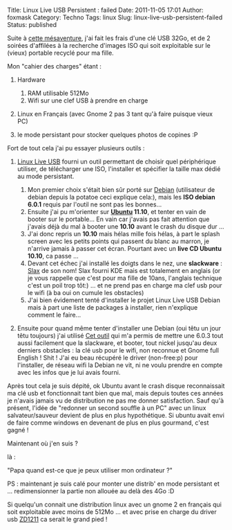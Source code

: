 Title: Linux Live USB Persistent : failed
Date: 2011-11-05 17:01
Author: foxmask
Category: Techno
Tags: linux
Slug: linux-live-usb-persistent-failed
Status: published

Suite à [cette
mésaventure](/post/2011/10/22/linux-sur-laptop-sans-disque-dur/ "Laptop sous linux sans dique dur"),
j'ai fait les frais d'une clé USB 32Go, et de 2 soirées d'affilées à la
recherche d'images ISO qui soit exploitable sur le (vieux) portable
recyclé pour ma fille.

Mon "cahier des charges" étant :

1.  Hardware
    1.  RAM utilisable 512Mo
    2.  Wifi sur une clef USB à prendre en charge

2.  Linux en Français (avec Gnome 2 pas 3 tant qu'à faire puisque vieux
    PC)
3.  le mode persistant pour stocker quelques photos de copines :P

Fort de tout cela j'ai pu essayer plusieurs outils :

1.  [Linux Live USB](http://www.linuxliveusb.com/) fourni un outil
    permettant de choisir quel périphérique utiliser, de télécharger une
    ISO, l'installer et spécifier la taille max dédié au mode
    persistant.
    1.  Mon premier choix s'était bien sûr porté sur
        [Debian](http://debian.org "GNU/Linux Debian") (utilisateur de
        debian depuis la potatoe ceci explique cela:), mais les **ISO
        debian 6.0.1** requis par l'outil ne sont pas les bonnes...
    2.  Ensuite j'ai pu m'orienter sur
        **[Ubuntu](http://ubuntu.com "Ubuntu") 11.10**, et tenter en
        vain de booter sur le portable... En vain car j'avais pas fait
        attention que j'avais déjà du mal à booter une **10.10** avant
        le crash du disque dur ...
    3.  J'ai donc repris un **10.10** mais hélas mille fois hélas, à
        part le splash screen avec les petits points qui passent du
        blanc au marron, je n'arrive jamais à passer cet écran. Pourtant
        avec un **live CD Ubuntu 10.10**, ca passe ...
    4.  Devant cet échec j'ai installé les doigts dans le nez, une
        **slackware** :
        [Slax](http://slax.org "Slax, your pocket operating système") de
        son nom! Slax fourni KDE mais est totalement en anglais (or je
        vous rappelle que c'est pour ma fille de 10ans, l'anglais
        technique c'est un poil trop tôt:) ... et ne prend pas en charge
        ma clef usb pour le wifi (à ba oui on cumule les obstacles)
    5.  J'ai bien évidement tenté d'installer le projet Linux Live USB
        Debian mais à part une liste de packages à installer, rien
        n'explique comment le faire...

2.  Ensuite pour quand même tenter d'installer une Debian (oui têtu un
    jour têtu toujours) j'ai utilisé [Cet
    outil](http://www.pendrivelinux.com/liveusb-install-live-usb-creator/)
    qui m'a permis de mettre une 6.0.3 tout aussi facilement que la
    slackware, et booter, tout nickel jusqu'au deux derniers obstacles :
    la clé usb pour le wifi, non reconnue et Gnome full English ! Shit !
    J'ai eu beau récupéré le driver (non-free:p) pour l'installer, de
    réseau wifi la Debian ne vit, ni ne voulu prendre en compte avec les
    infos que je lui avais fourni.

Après tout cela je suis dépité, ok Ubuntu avant le crash disque
reconnaissait ma clé usb et fonctionnait tant bien que mal, mais depuis
toutes ces années je n'avais jamais vu de distribution ne pas me donner
satisfaction. Sauf qu'à présent, l'idée de "redonner un second souffle à
un PC" avec un linux salvateur/sauveur devient de plus en plus
hypothétique. Si ubuntu avait envi de faire comme windows en devenant de
plus en plus gourmand, c'est gagné !

Maintenant où j'en suis ?

là :

"Papa quand est-ce que je peux utiliser mon ordinateur ?"

PS : maintenant je suis calé pour monter une distrib' en mode persistant
et ... redimensionner la partie non allouée au delà des 4Go :D

Si quelqu'un connait une distribution linux avec un gnome 2 en français
qui soit exploitable avec moins de 512Mo ... et avec prise en charge du
driver usb [ZD1211](http://sourceforge.net/projects/zd1211/) ca serait
le grand pied !

